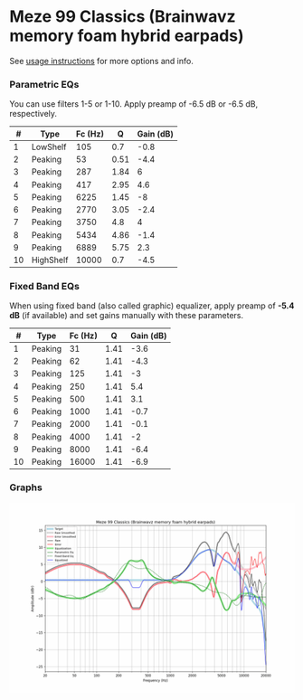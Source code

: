 # Meze 99 Classics (Brainwavz memory foam hybrid earpads)
See [usage instructions](https://github.com/jaakkopasanen/AutoEq#usage) for more options and info.

### Parametric EQs
You can use filters 1-5 or 1-10. Apply preamp of -6.5 dB or -6.5 dB, respectively.

|   # | Type      |   Fc (Hz) |    Q |   Gain (dB) |
|-----|-----------|-----------|------|-------------|
|   1 | LowShelf  |       105 | 0.7  |        -0.8 |
|   2 | Peaking   |        53 | 0.51 |        -4.4 |
|   3 | Peaking   |       287 | 1.84 |         6   |
|   4 | Peaking   |       417 | 2.95 |         4.6 |
|   5 | Peaking   |      6225 | 1.45 |        -8   |
|   6 | Peaking   |      2770 | 3.05 |        -2.4 |
|   7 | Peaking   |      3750 | 4.8  |         4   |
|   8 | Peaking   |      5434 | 4.86 |        -1.4 |
|   9 | Peaking   |      6889 | 5.75 |         2.3 |
|  10 | HighShelf |     10000 | 0.7  |        -4.5 |

### Fixed Band EQs
When using fixed band (also called graphic) equalizer, apply preamp of **-5.4 dB** (if available) and set gains manually with these parameters.

|   # | Type    |   Fc (Hz) |    Q |   Gain (dB) |
|-----|---------|-----------|------|-------------|
|   1 | Peaking |        31 | 1.41 |        -3.6 |
|   2 | Peaking |        62 | 1.41 |        -4.3 |
|   3 | Peaking |       125 | 1.41 |        -3   |
|   4 | Peaking |       250 | 1.41 |         5.4 |
|   5 | Peaking |       500 | 1.41 |         3.1 |
|   6 | Peaking |      1000 | 1.41 |        -0.7 |
|   7 | Peaking |      2000 | 1.41 |        -0.1 |
|   8 | Peaking |      4000 | 1.41 |        -2   |
|   9 | Peaking |      8000 | 1.41 |        -6.4 |
|  10 | Peaking |     16000 | 1.41 |        -6.9 |

### Graphs
![](./Meze%2099%20Classics%20(Brainwavz%20memory%20foam%20hybrid%20earpads).png)
